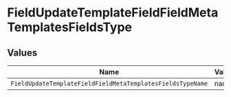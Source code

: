 # FieldUpdateTemplateFieldFieldMetaTemplatesFieldsType


## Values

| Name                                                       | Value                                                      |
| ---------------------------------------------------------- | ---------------------------------------------------------- |
| `FieldUpdateTemplateFieldFieldMetaTemplatesFieldsTypeName` | name                                                       |